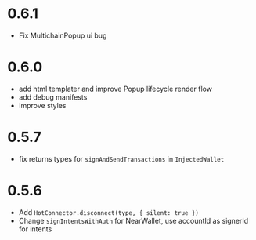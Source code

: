 # 0.6.1

- Fix MultichainPopup ui bug

# 0.6.0

- add html templater and improve Popup lifecycle render flow
- add debug manifests
- improve styles

# 0.5.7

- fix returns types for `signAndSendTransactions` in `InjectedWallet`

# 0.5.6

- Add `HotConnector.disconnect(type, { silent: true })`
- Change `signIntentsWithAuth` for NearWallet, use accountId as signerId for intents
